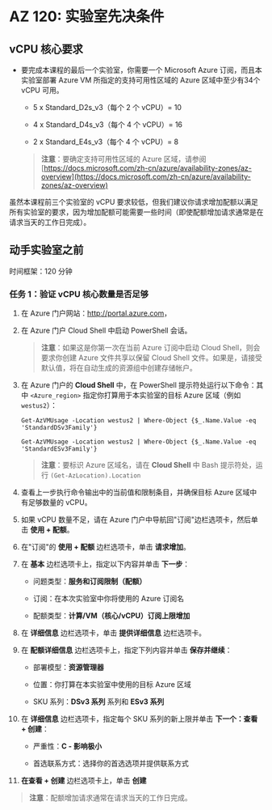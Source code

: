 ﻿# AZ 120: 实验室先决条件

## vCPU 核心要求

-   要完成本课程的最后一个实验室，你需要一个 Microsoft Azure 订阅，而且本实验室部署 Azure VM 所指定的支持可用性区域的 Azure 区域中至少有34个 vCPU 可用。

    -   5 x Standard_D2s_v3（每个 2 个 vCPU）= 10

    -   4 x Standard_D4s_v3（每个 4 个 vCPU）= 16

    -   2 x Standard_E4s_v3（每个 4 个 vCPU）= 8

    > **注意**：要确定支持可用性区域的 Azure 区域，请参阅 [https://docs.microsoft.com/zh-cn/azure/availability-zones/az-overview](https://docs.microsoft.com/zh-cn/azure/availability-zones/az-overview)

虽然本课程前三个实验室的 vCPU 要求较低，但我们建议你请求增加配额以满足所有实验室的要求，因为增加配额可能需要一些时间（即使配额增加请求通常是在请求当天的工作日完成）。

## 动手实验室之前

时间框架：120 分钟

### 任务 1：验证 vCPU 核心数量是否足够

1.  在 Azure 门户网站：<http://portal.azure.com>， 

1.  在 Azure 门户 Cloud Shell 中启动 PowerShell 会话。 

    > **注意**：如果这是你第一次在当前 Azure 订阅中启动 Cloud Shell，则会要求你创建 Azure 文件共享以保留 Cloud Shell 文件。如果是，请接受默认值，将在自动生成的资源组中创建存储帐户。

1.  在 Azure 门户的 **Cloud Shell** 中，在 PowerShell 提示符处运行以下命令：其中 `<Azure_region>` 指定你打算用于本实验室的目标 Azure 区域（例如`westus2`）：

    ```
    Get-AzVMUsage -Location westus2 | Where-Object {$_.Name.Value -eq 'StandardDSv3Family'}

    Get-AzVMUsage -Location westus2 | Where-Object {$_.Name.Value -eq 'StandardESv3Family'}

    ``` 

    > **注意**：要标识 Azure 区域名，请在 **Cloud Shell** 中 Bash 提示符处，运行 `(Get-AzLocation).Location`
   
1.  查看上一步执行命令输出中的当前值和限制条目，并确保目标 Azure 区域中有足够数量的 vCPU。

1.  如果 vCPU 数量不足，请在 Azure 门户中导航回"订阅"边栏选项卡，然后单击 **使用 + 配额**。 

1.  在"订阅"的 **使用 + 配额** 边栏选项卡，单击 **请求增加**。

1.  在 **基本** 边栏选项卡上，指定以下内容并单击 **下一步**：

    -   问题类型：**服务和订阅限制（配额）**

    -   订阅：在本次实验室中你将使用的 Azure 订阅名

    -   配额类型：**计算/VM（核心/vCPU）订阅上限增加**

1.  在 **详细信息** 边栏选项卡，单击 **提供详细信息** 边栏选项卡。 

1.  在 **配额详细信息** 边栏选项卡上，指定下列内容并单击 **保存并继续**：

    -   部署模型：**资源管理器**

    -   位置：你打算在本实验室中使用的目标 Azure 区域

    -   SKU 系列：**DSv3 系列** 系列和 **ESv3 系列**

1.  在 **详细信息** 边栏选项卡，指定每个 SKU 系列的新上限并单击 **下一个：查看 + 创建**：

    -   严重性：**C - 影响极小**

    -   首选联系方式：选择你的首选选项并提供联系方式

1.  **在查看 + 创建** 边栏选项卡上，单击 **创建**

   > **注意**：配额增加请求通常在请求当天的工作日完成。